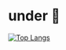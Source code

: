 # under 🚧

[![Top Langs](https://github-readme-stats.vercel.app/api/top-langs/?username=axelerator&layout=compact&langs_count=8&exclude_repo=dotfiles,ssh-client-connection,quick_release,sealand)](https://github.com/axelerator/github-readme-stats)
<!--
**axelerator/axelerator** is a ✨ _special_ ✨ repository because its `README.md` (this file) appears on your GitHub profile.

Here are some ideas to get you started:

- 🔭 I’m currently working on ...
- 🌱 I’m currently learning ...
- 👯 I’m looking to collaborate on ...
- 🤔 I’m looking for help with ...
- 💬 Ask me about ...
- 📫 How to reach me: ...
- 😄 Pronouns: ...
- ⚡ Fun fact: ...
-->
